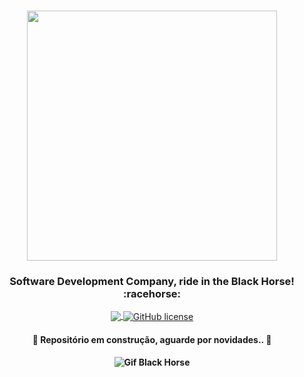 </br>
<p align="center">
  <img height="400" src="https://user-images.githubusercontent.com/50464626/91626333-a61b8e00-e984-11ea-8c4e-65fd46026b25.png">
</p>

<h3 align="center"> <strong>Software Development Company, ride in the Black Horse!</strong> :racehorse: </h3>

<p align="center">

<a href="https://github.com/brunomarcosluz/Black-Horse-Stdio/blob/master/README.md">

   <img align="center" src="https://img.shields.io/static/v1?label=Brazilian&message=Company&color=019733&style=flat-square">
</a>

<a href="https://github.com/brunomarcosluz/Black-Horse-Stdio/blob/master/LICENSE">

   <img align="center" alt="GitHub license" src="https://img.shields.io/github/license/brunomarcosluz/Black-Horse-Stdio?color=019733&style=flat-square">

</a>
</p>



<h4 align="center">
      🚧 Repositório em construção, aguarde por novidades.. 🚧
</h4>

<h4 align="center">
<img alt="Gif Black Horse" title="#RideInTheBlackHorse" src="https://i.imgur.com/1S1EZQB.gif">
</h4>